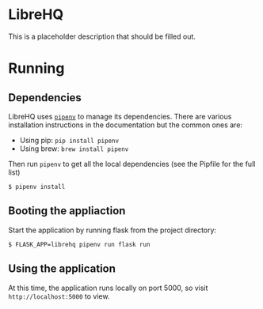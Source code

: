 # LibreHQ

This is a placeholder description that should be filled out.

# Running

## Dependencies

LibreHQ uses [`pipenv`](https://docs.pipenv.org/) to manage its dependencies.
There are various installation instructions in the documentation but the common
ones are:

* Using pip: `pip install pipenv`
* Using brew: `brew install pipenv`

Then run `pipenv` to get all the local dependencies (see the Pipfile for the
full list)

```
$ pipenv install
```

## Booting the appliaction

Start the application by running flask from the project directory:

```
$ FLASK_APP=librehq pipenv run flask run
```

## Using the application

At this time, the application runs locally on port 5000, so visit `http://localhost:5000` to view.

